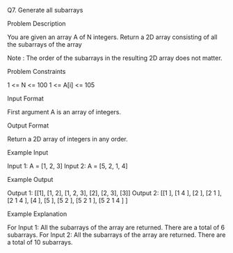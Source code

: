 Q7. Generate all subarrays

Problem Description

You are given an array A of N integers.
Return a 2D array consisting of all the subarrays of the array

Note : The order of the subarrays in the resulting 2D array does not matter.


Problem Constraints

1 <= N <= 100
1 <= A[i] <= 105


Input Format

First argument A is an array of integers.


Output Format

Return a 2D array of integers in any order.


Example Input

Input 1:
A = [1, 2, 3]
Input 2:
A = [5, 2, 1, 4]


Example Output

Output 1:
[[1], [1, 2], [1, 2, 3], [2], [2, 3], [3]]
Output 2:
[[1 ], [1 4 ], [2 ], [2 1 ], [2 1 4 ], [4 ], [5 ], [5 2 ], [5 2 1 ], [5 2 1 4 ] ]


Example Explanation

For Input 1:
All the subarrays of the array are returned. There are a total of 6 subarrays.
For Input 2:
All the subarrays of the array are returned. There are a total of 10 subarrays.